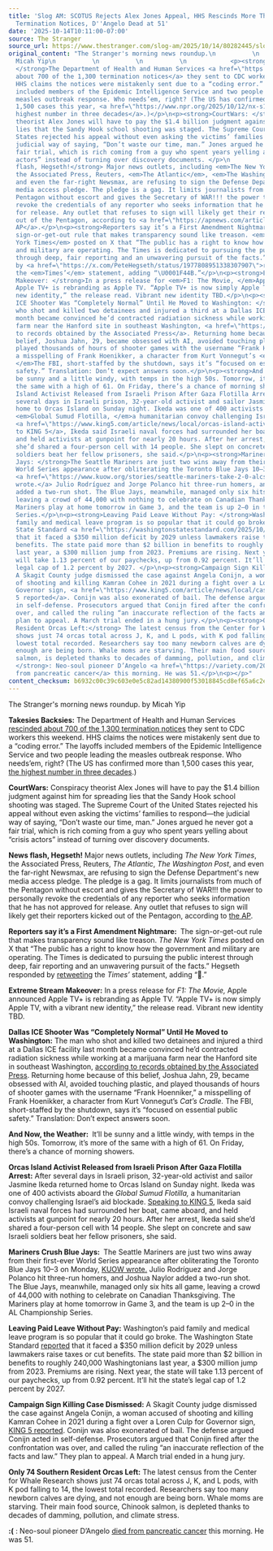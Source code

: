 ```yaml
---
title: 'Slog AM: SCOTUS Rejects Alex Jones Appeal, HHS Rescinds More Than 700 CDC
  Termination Notices, D''Angelo Dead at 51'
date: '2025-10-14T10:11:00-07:00'
source: The Stranger
source_url: https://www.thestranger.com/slog-am/2025/10/14/80282445/slog-am-scotus-rejects-alex-jones-appeal-hhs-rescinds-more-than-700-cdc-termination-notices-dangelo-dead-at-51
original_content: "The Stranger's morning news roundup.\n          \n            by
  Micah Yip\n          \n          \n          \n            <p><strong>Takesies Backsies:
  </strong>The Department of Health and Human Services <a href=\"https://www.theguardian.com/us-news/2025/oct/13/firings-cdc-employees-reversed%23:~:text=On%2520Saturday,%2520the%2520New%2520York,been%2520recalled%2520to%2520their%2520roles.\">rescinded
  about 700 of the 1,300 termination notices</a> they sent to CDC workers this weekend.
  HHS claims the notices were mistakenly sent due to a “coding error.” The layoffs
  included members of the Epidemic Intelligence Service and two people leading the
  measles outbreak response. Who needs’em, right? (The US has confirmed more than
  1,500 cases this year, <a href=\"https://www.npr.org/2025/10/12/nx-s1-5572507/us-measles-outbreaks-texas-south-carolina-utah-minnesota\">the
  highest number in three decades</a>.)</p>\n<p><strong>CourtWars: </strong>Conspiracy
  theorist Alex Jones will have to pay the $1.4 billion judgment against him for spreading
  lies that the Sandy Hook school shooting was staged. The Supreme Court of the United
  States rejected his appeal without even asking the victims’ families to respond—the
  judicial way of saying, “Don’t waste our time, man.” Jones argued he never got a
  fair trial, which is rich coming from a guy who spent years yelling about “crisis
  actors” instead of turning over discovery documents. </p>\n            <p><strong>News
  flash, Hegseth!</strong> Major news outlets, including <em>The New York Times</em>,
  the Associated Press, Reuters, <em>The Atlantic</em>, <em>The Washington Post</em>,
  and even the far-right Newsmax, are refusing to sign the Defense Department's new
  media access pledge. The pledge is a gag. It limits journalists from much of the
  Pentagon without escort and gives the Secretary of WAR!!! the power to personally
  revoke the credentials of any reporter who seeks information that he has not approved
  for release. Any outlet that refuses to sign will likely get their reporters kicked
  out of the Pentagon, according to <a href=\"https://apnews.com/article/pentagon-press-access-defense-department-rules-95878bce05096912887701eaa6d019c6\">the
  AP</a>.</p>\n<p><strong>Reporters say it’s a First Amendment Nightmare: </strong>The
  sign-or-get-out rule that makes transparency sound like treason. <em>The</em> <em>New
  York Times</em> posted on X that “The public has a right to know how the government
  and military are operating. The Times is dedicated to pursuing the public interest
  through deep, fair reporting and an unwavering pursuit of the facts.” Hegseth responded
  by <a href=\"https://x.com/PeteHegseth/status/1977808951338307907\">retweeting</a>
  the <em>Times’</em> statement, adding “\U0001F44B.”</p>\n<p><strong>Extreme Stream
  Makeover: </strong>In a press release for <em>F1: The Movie, </em>Apple announced
  Apple TV+ is rebranding as Apple TV. “Apple TV+ is now simply Apple TV, with a vibrant
  new identity,” the release read. Vibrant new identity TBD.</p>\n<p><strong>Dallas
  ICE Shooter Was “Completely Normal” Until He Moved to Washington: </strong>The man
  who shot and killed two detainees and injured a third at a Dallas ICE facility last
  month became convinced he’d contracted radiation sickness while working at a marijuana
  farm near the Hanford site in southeast Washington, <a href=\"https://apnews.com/article/dallas-shooter-ice-facility-jahn-radiation-0d930ab69bf747e1b40f630b49ebc810\">according
  to records obtained by the Associated Press</a>. Returning home because of this
  belief, Joshua Jahn, 29, became obsessed with AI, avoided touching plastic, and
  played thousands of hours of shooter games with the username “Frank Hoenniker,”
  a misspelling of Frank Hoenikker, a character from Kurt Vonnegut’s <em>Cat’s Cradle.
  </em>The FBI, short-staffed by the shutdown, says it’s “focused on essential public
  safety.” Translation: Don’t expect answers soon.</p>\n<p><strong>And Now, the Weather: </strong>It’ll
  be sunny and a little windy, with temps in the high 50s. Tomorrow, it’s more of
  the same with a high of 61. On Friday, there’s a chance of morning showers.</p>\n<p><strong>Orcas
  Island Activist Released from Israeli Prison After Gaza Flotilla Arrest: </strong>After
  several days in Israeli prison, 32-year-old activist and sailor Jasmine Ikeda returned
  home to Orcas Island on Sunday night. Ikeda was one of 400 activists aboard the
  <em>Global Sumud Flotilla, </em>a humanitarian convoy challenging Israel’s aid blockade.
  <a href=\"https://www.king5.com/article/news/local/orcas-island-activist-released-after-several-days-israeli-prison/281-aa3fa4f1-e11e-4dfc-a50b-26fbd7d628a0?tbref=hp\">Speaking
  to KING 5</a>, Ikeda said Israeli naval forces had surrounded her boat, came aboard,
  and held activists at gunpoint for nearly 20 hours. After her arrest, Ikeda said
  she’d shared a four-person cell with 14 people. She slept on concrete and saw Israeli
  soldiers beat her fellow prisoners, she said.</p>\n<p><strong>Mariners Crush Blue
  Jays: </strong>The Seattle Mariners are just two wins away from their first-ever
  World Series appearance after obliterating the Toronto Blue Jays 10–3 on Monday,
  <a href=\"https://www.kuow.org/stories/seattle-mariners-take-2-0-alcs-lead-beat-blue-jays-10-3-as-rodriguez-polanco-and-naylor-homer\">KUOW
  wrote.</a> Julio Rodríguez and Jorge Polanco hit three-run homers, and Joshua Naylor
  added a two-run shot. The Blue Jays, meanwhile, managed only six hits all game,
  leaving a crowd of 44,000 with nothing to celebrate on Canadian Thanksgiving. The
  Mariners play at home tomorrow in Game 3, and the team is up 2–0 in the AL Championship
  Series.</p>\n<p><strong>Leaving Paid Leave Without Pay: </strong>Washington’s paid
  family and medical leave program is so popular that it could go broke. The Washington
  State Standard <a href=\"https://washingtonstatestandard.com/2025/10/13/washingtons-paid-leave-program-heads-toward-a-fiscal-cliff/\">reported</a>
  that it faced a $350 million deficit by 2029 unless lawmakers raise taxes or cut
  benefits. The state paid more than $2 billion in benefits to roughly 240,000 Washingtonians
  last year, a $300 million jump from 2023. Premiums are rising. Next year, the state
  will take 1.13 percent of our paychecks, up from 0.92 percent. It’ll hit the state’s
  legal cap of 1.2 percent by 2027. </p>\n<p><strong>Campaign Sign Killing Case Dismissed:</strong>
  A Skagit County judge dismissed the case against Angela Conijn, a woman accused
  of shooting and killing Kamran Cohee in 2021 during a fight over a Loren Culp for
  Governor sign, <a href=\"https://www.king5.com/article/news/local/case-dismissed-against-angela-conijn-campaign-sign-killing/281-d3f88ab3-82bb-4a00-9eeb-3bc9b2fd5691?tbref=hp\">KING
  5 reported</a>. Conijn was also exonerated of bail. The defense argued Conijn acted
  in self-defense. Prosecutors argued that Conijn fired after the confrontation was
  over, and called the ruling “an inaccurate reflection of the facts and law.” They
  plan to appeal. A March trial ended in a hung jury.</p>\n<p><strong>Only 74 Southern
  Resident Orcas Left:</strong> The latest census from the Center for Whale Research
  shows just 74 orcas total across J, K, and L pods, with K pod falling to 14, the
  lowest total recorded. Researchers say too many newborn calves are dying, and not
  enough are being born. Whale moms are starving. Their main food source, Chinook
  salmon, is depleted thanks to decades of damming, pollution, and climate stress. </p>\n<p><strong>:(
  </strong>: Neo-soul pioneer D’Angelo <a href=\"https://variety.com/2025/music/news/dangelo-dead-neo-soul-pioneer-untitled-voodoo-1236552500/\">died
  from pancreatic cancer</a> this morning. He was 51.</p>\n<p></p>"
content_checksum: b6932c00c39c603e0e5c82ad14380900f53018845cd8ef65a6c2eec5d6f408f8
---
```


The Stranger's morning news roundup. by Micah Yip

**Takesies Backsies:** The Department of Health and Human Services [rescinded about 700 of the 1,300 termination notices](https://www.theguardian.com/us-news/2025/oct/13/firings-cdc-employees-reversed%23:~:text=On%2520Saturday,%2520the%2520New%2520York,been%2520recalled%2520to%2520their%2520roles.) they sent to CDC workers this weekend. HHS claims the notices were mistakenly sent due to a “coding error.” The layoffs included members of the Epidemic Intelligence Service and two people leading the measles outbreak response. Who needs’em, right? (The US has confirmed more than 1,500 cases this year, [the highest number in three decades](https://www.npr.org/2025/10/12/nx-s1-5572507/us-measles-outbreaks-texas-south-carolina-utah-minnesota).)

**CourtWars:** Conspiracy theorist Alex Jones will have to pay the $1.4 billion judgment against him for spreading lies that the Sandy Hook school shooting was staged. The Supreme Court of the United States rejected his appeal without even asking the victims’ families to respond—the judicial way of saying, “Don’t waste our time, man.” Jones argued he never got a fair trial, which is rich coming from a guy who spent years yelling about “crisis actors” instead of turning over discovery documents.&nbsp;

**News flash, Hegseth!** Major news outlets, including _The New York Times_, the Associated Press, Reuters, _The Atlantic_, _The Washington Post_, and even the far-right Newsmax, are refusing to sign the Defense Department's new media access pledge. The pledge is a gag. It limits journalists from much of the Pentagon without escort and gives the Secretary of WAR!!! the power to personally revoke the credentials of any reporter who seeks information that he has not approved for release. Any outlet that refuses to sign will likely get their reporters kicked out of the Pentagon, according to [the AP](https://apnews.com/article/pentagon-press-access-defense-department-rules-95878bce05096912887701eaa6d019c6).

**Reporters say it’s a First Amendment Nightmare:&nbsp;** The sign-or-get-out rule that makes transparency sound like treason. _The_ _New York Times_ posted on X that “The public has a right to know how the government and military are operating. The Times is dedicated to pursuing the public interest through deep, fair reporting and an unwavering pursuit of the facts.” Hegseth responded by [retweeting](https://x.com/PeteHegseth/status/1977808951338307907) the _Times’_ statement, adding “👋.”

**Extreme Stream Makeover:** In a press release for _F1: The Movie,_ Apple announced Apple TV+ is rebranding as Apple TV. “Apple TV+ is now simply Apple TV, with a vibrant new identity,” the release read. Vibrant new identity TBD.

**Dallas ICE Shooter Was “Completely Normal” Until He Moved to Washington:** The man who shot and killed two detainees and injured a third at a Dallas ICE facility last month became convinced he’d contracted radiation sickness while working at a marijuana farm near the Hanford site in southeast Washington, [according to records obtained by the Associated Press](https://apnews.com/article/dallas-shooter-ice-facility-jahn-radiation-0d930ab69bf747e1b40f630b49ebc810). Returning home because of this belief, Joshua Jahn, 29, became obsessed with AI, avoided touching plastic, and played thousands of hours of shooter games with the username “Frank Hoenniker,” a misspelling of Frank Hoenikker, a character from Kurt Vonnegut’s _Cat’s Cradle._ The FBI, short-staffed by the shutdown, says it’s “focused on essential public safety.” Translation: Don’t expect answers soon.

**And Now, the Weather:&nbsp;** It’ll be sunny and a little windy, with temps in the high 50s. Tomorrow, it’s more of the same with a high of 61. On Friday, there’s a chance of morning showers.

**Orcas Island Activist Released from Israeli Prison After Gaza Flotilla Arrest:** After several days in Israeli prison, 32-year-old activist and sailor Jasmine Ikeda returned home to Orcas Island on Sunday night. Ikeda was one of 400 activists aboard the _Global Sumud Flotilla,_ a humanitarian convoy challenging Israel’s aid blockade. [Speaking to KING 5](https://www.king5.com/article/news/local/orcas-island-activist-released-after-several-days-israeli-prison/281-aa3fa4f1-e11e-4dfc-a50b-26fbd7d628a0?tbref=hp), Ikeda said Israeli naval forces had surrounded her boat, came aboard, and held activists at gunpoint for nearly 20 hours. After her arrest, Ikeda said she’d shared a four-person cell with 14 people. She slept on concrete and saw Israeli soldiers beat her fellow prisoners, she said.

**Mariners Crush Blue Jays:&nbsp;** The Seattle Mariners are just two wins away from their first-ever World Series appearance after obliterating the Toronto Blue Jays 10–3 on Monday, [KUOW wrote.](https://www.kuow.org/stories/seattle-mariners-take-2-0-alcs-lead-beat-blue-jays-10-3-as-rodriguez-polanco-and-naylor-homer) Julio Rodríguez and Jorge Polanco hit three-run homers, and Joshua Naylor added a two-run shot. The Blue Jays, meanwhile, managed only six hits all game, leaving a crowd of 44,000 with nothing to celebrate on Canadian Thanksgiving. The Mariners play at home tomorrow in Game 3, and the team is up 2–0 in the AL Championship Series.

**Leaving Paid Leave Without Pay:** Washington’s paid family and medical leave program is so popular that it could go broke. The Washington State Standard [reported](https://washingtonstatestandard.com/2025/10/13/washingtons-paid-leave-program-heads-toward-a-fiscal-cliff/) that it faced a&nbsp;$350 million deficit&nbsp;by 2029 unless lawmakers raise taxes or cut benefits. The state paid more than $2 billion in benefits to roughly 240,000 Washingtonians last year, a $300 million jump from 2023. Premiums are rising. Next year, the state will take 1.13 percent of our paychecks, up from 0.92 percent. It’ll hit the state’s legal cap of 1.2 percent by 2027.&nbsp;

**Campaign Sign Killing Case Dismissed:** A Skagit County judge dismissed the case against Angela Conijn, a woman accused of shooting and killing Kamran Cohee in 2021 during a fight over a Loren Culp for Governor sign, [KING 5 reported](https://www.king5.com/article/news/local/case-dismissed-against-angela-conijn-campaign-sign-killing/281-d3f88ab3-82bb-4a00-9eeb-3bc9b2fd5691?tbref=hp). Conijn was also exonerated of bail. The defense argued Conijn acted in self-defense. Prosecutors argued that Conijn fired after the confrontation was over, and called the ruling “an inaccurate reflection of the facts and law.” They plan to appeal. A March trial ended in a hung jury.

**Only 74 Southern Resident Orcas Left:** The latest census from the Center for Whale Research shows just 74 orcas total across J, K, and L pods, with K pod falling to 14, the lowest total recorded. Researchers say too many newborn calves are dying, and not enough are being born. Whale moms are starving. Their main food source, Chinook salmon, is depleted thanks to decades of damming, pollution, and climate stress.&nbsp;

**:(** : Neo-soul pioneer D’Angelo [died from pancreatic cancer](https://variety.com/2025/music/news/dangelo-dead-neo-soul-pioneer-untitled-voodoo-1236552500/) this morning. He was 51.

